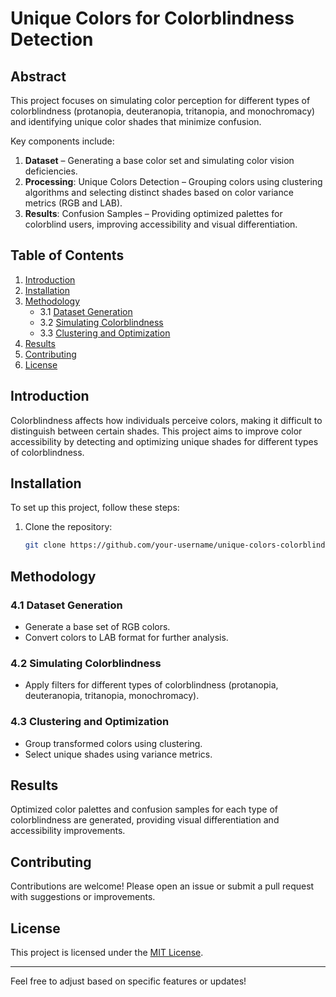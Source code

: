 # Unique Colors for Colorblindness Detection  

## Abstract  
This project focuses on simulating color perception for different types of colorblindness (protanopia, deuteranopia, tritanopia, and monochromacy) and identifying unique color shades that minimize confusion.  

Key components include:  
1. **Dataset** – Generating a base color set and simulating color vision deficiencies.  
2. **Processing**: Unique Colors Detection – Grouping colors using clustering algorithms and selecting distinct shades based on color variance metrics (RGB and LAB).  
3. **Results**: Confusion Samples – Providing optimized palettes for colorblind users, improving accessibility and visual differentiation.  

## Table of Contents  
1. [Introduction](#introduction)  
2. [Installation](#installation)  
3. [Methodology](#methodology)  
   - 3.1 [Dataset Generation](#dataset-generation)  
   - 3.2 [Simulating Colorblindness](#simulating-colorblindness)  
   - 3.3 [Clustering and Optimization](#clustering-and-optimization)  
4. [Results](#results)  
5. [Contributing](#contributing)  
6. [License](#license)  

## Introduction  
Colorblindness affects how individuals perceive colors, making it difficult to distinguish between certain shades. This project aims to improve color accessibility by detecting and optimizing unique shades for different types of colorblindness.  

## Installation  
To set up this project, follow these steps:  
1. Clone the repository:  
   ```bash  
   git clone https://github.com/your-username/unique-colors-colorblindness.git  
   ```  

## Methodology  

### 4.1 Dataset Generation  
- Generate a base set of RGB colors.  
- Convert colors to LAB format for further analysis.  

### 4.2 Simulating Colorblindness  
- Apply filters for different types of colorblindness (protanopia, deuteranopia, tritanopia, monochromacy).  

### 4.3 Clustering and Optimization  
- Group transformed colors using clustering.  
- Select unique shades using variance metrics.  

## Results  
Optimized color palettes and confusion samples for each type of colorblindness are generated, providing visual differentiation and accessibility improvements.  

## Contributing  
Contributions are welcome! Please open an issue or submit a pull request with suggestions or improvements.  

## License  
This project is licensed under the [MIT License](LICENSE).  

---  

Feel free to adjust based on specific features or updates!
